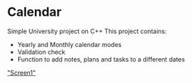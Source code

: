 # Calendar
Simple University project on C++
This project contains:
- Yearly and Monthly calendar modes
- Validation check 
- Function to add notes, plans and tasks to a different dates

["Screen1"](https://github.com/NodiraTillayeva/Calendar/blob/main/screen1.jpg)
